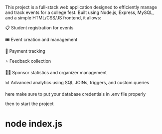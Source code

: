 This project is a full-stack web application designed to efficiently manage and track events for a college fest. Built using Node.js, Express, MySQL, and a simple HTML/CSS/JS frontend, it allows:

📋 Student registration for events

🎟️ Event creation and management

💸 Payment tracking

⭐ Feedback collection

👨‍💼 Sponsor statistics and organizer management

📊 Advanced analytics using SQL JOINs, triggers, and custom queries


here make sure to put your database credentials in .env file properly

then to start the project
 # node index.js   
